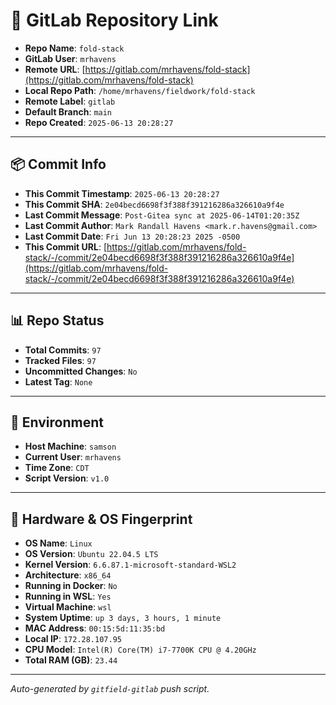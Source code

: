 # 🔗 GitLab Repository Link

- **Repo Name**: `fold-stack`
- **GitLab User**: `mrhavens`
- **Remote URL**: [https://gitlab.com/mrhavens/fold-stack](https://gitlab.com/mrhavens/fold-stack)
- **Local Repo Path**: `/home/mrhavens/fieldwork/fold-stack`
- **Remote Label**: `gitlab`
- **Default Branch**: `main`
- **Repo Created**: `2025-06-13 20:28:27`

---

## 📦 Commit Info

- **This Commit Timestamp**: `2025-06-13 20:28:27`
- **This Commit SHA**: `2e04becd6698f3f388f391216286a326610a9f4e`
- **Last Commit Message**: `Post-Gitea sync at 2025-06-14T01:20:35Z`
- **Last Commit Author**: `Mark Randall Havens <mark.r.havens@gmail.com>`
- **Last Commit Date**: `Fri Jun 13 20:28:23 2025 -0500`
- **This Commit URL**: [https://gitlab.com/mrhavens/fold-stack/-/commit/2e04becd6698f3f388f391216286a326610a9f4e](https://gitlab.com/mrhavens/fold-stack/-/commit/2e04becd6698f3f388f391216286a326610a9f4e)

---

## 📊 Repo Status

- **Total Commits**: `97`
- **Tracked Files**: `97`
- **Uncommitted Changes**: `No`
- **Latest Tag**: `None`

---

## 🧽 Environment

- **Host Machine**: `samson`
- **Current User**: `mrhavens`
- **Time Zone**: `CDT`
- **Script Version**: `v1.0`

---

## 🧬 Hardware & OS Fingerprint

- **OS Name**: `Linux`
- **OS Version**: `Ubuntu 22.04.5 LTS`
- **Kernel Version**: `6.6.87.1-microsoft-standard-WSL2`
- **Architecture**: `x86_64`
- **Running in Docker**: `No`
- **Running in WSL**: `Yes`
- **Virtual Machine**: `wsl`
- **System Uptime**: `up 3 days, 3 hours, 1 minute`
- **MAC Address**: `00:15:5d:11:35:bd`
- **Local IP**: `172.28.107.95`
- **CPU Model**: `Intel(R) Core(TM) i7-7700K CPU @ 4.20GHz`
- **Total RAM (GB)**: `23.44`

---

_Auto-generated by `gitfield-gitlab` push script._
